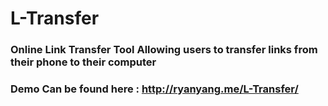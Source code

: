 # L-Transfer

### Online Link Transfer Tool Allowing users to transfer links from their phone to their computer

### Demo Can be found here : http://ryanyang.me/L-Transfer/
